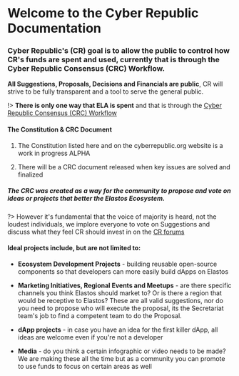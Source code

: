 
# Welcome to the Cyber Republic Documentation

### Cyber Republic's (CR) goal is to allow the public to control how CR's funds are spent and used, currently that is through the Cyber Republic Consensus (CRC) Workflow.

__All Suggestions, Proposals, Decisions and Financials are public__, CR will strive to be fully transparent and a tool to serve the general public.

!> **There is only one way that ELA is spent** and that is through the [Cyber Republic Consensus (CRC) Workflow](/overview/crc.md)

#### The Constitution & CRC Document

1. The Constitution listed here and on the cyberrepublic.org website is a work in progress ALPHA

2. There will be a CRC document released when key issues are solved and finalized

##### The CRC was created as a way for the community to propose and vote on ideas or projects that better the Elastos Ecosystem.

?> However it's fundamental that the voice of majority is heard, not the loudest individuals, we implore everyone to vote on Suggestions and discuss what they feel CR should invest in on the [CR forums](https://forum.cyberrepublic.org)

#### Ideal projects include, but are not limited to:

- **Ecosystem Development Projects** - building reusable open-source components so that developers can more easily build dApps on Elastos

- **Marketing Initiatives, Regional Events and Meetups** - are there specific channels you think Elastos should market to? Or is there a region that would be receptive to Elastos? These are all valid suggestions, nor do you need to propose who will execute the proposal, its the Secretariat team's job to find a competent team to do the Proposal.

- **dApp projects** - in case you have an idea for the first killer dApp, all ideas are welcome even if you're not a developer

- **Media** - do you think a certain infographic or video needs to be made? We are making these all the time but as a community you can promote to use funds to focus on certain areas as well


